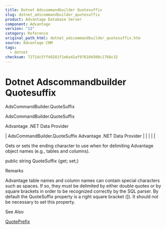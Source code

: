 ```yaml
---
title: Dotnet Adscommandbuilder Quotesuffix
slug: dotnet_adscommandbuilder_quotesuffix
product: Advantage Database Server
component: Advantage
version: "12"
category: Reference
original_path_html: dotnet_adscommandbuilder_quotesuffix.htm
source: Advantage CHM
tags:
  - dotnet
checksum: 7271dc5ff49281f1e6a41ef976104500c1768c32
---
```


# Dotnet Adscommandbuilder Quotesuffix

AdsCommandBuilder.QuoteSuffix

AdsCommandBuilder.QuoteSuffix

Advantage .NET Data Provider

| AdsCommandBuilder.QuoteSuffix  Advantage .NET Data Provider |  |  |  |  |

Gets or sets the ending character to use when for delimiting Advantage object names (e.g., tables and columns).

public string QuoteSuffix {get; set;}

Remarks

Advantage table names and column names can contain special characters such as spaces. If so, they must be delimited by either double quotes or by square brackets in order to be recognized correctly by the SQL parser. By default the QuoteSuffix property is a right square bracket (]). It should not be necessary to set this property.

See Also

[QuotePrefix](dotnet_adscommandbuilder_quoteprefix.md)
